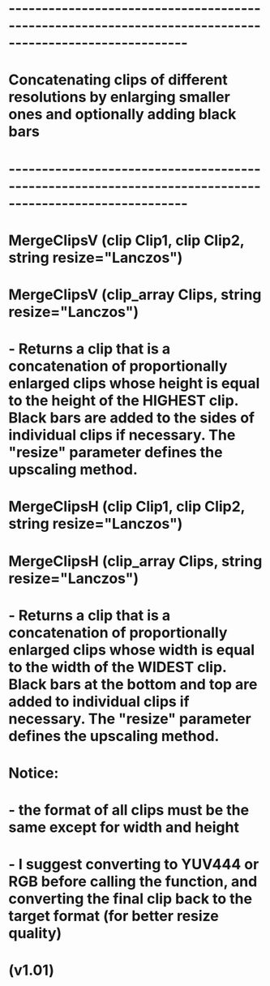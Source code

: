 # -------------------------------------------------------------------------------------------------------
# Concatenating clips of different resolutions by enlarging smaller ones and optionally adding black bars
# -------------------------------------------------------------------------------------------------------
#
# MergeClipsV (clip Clip1, clip Clip2, string resize="Lanczos")
# MergeClipsV (clip_array Clips, string resize="Lanczos")
# - Returns a clip that is a concatenation of proportionally enlarged clips whose height is equal to the height of the HIGHEST clip. Black bars are added to the sides of individual clips if necessary. The "resize" parameter defines the upscaling method.
#
# MergeClipsH (clip Clip1, clip Clip2, string resize="Lanczos")
# MergeClipsH (clip_array Clips, string resize="Lanczos")
# - Returns a clip that is a concatenation of proportionally enlarged clips whose width is equal to the width of the WIDEST clip. Black bars at the bottom and top are added to individual clips if necessary. The "resize" parameter defines the upscaling method.
#
# Notice:
# - the format of all clips must be the same except for width and height
# - I suggest converting to YUV444 or RGB before calling the function, and converting the final clip back to the target format (for better resize quality)
#
# (v1.01)
